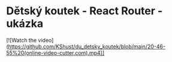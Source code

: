 ﻿# Dětský koutek - React Router - ukázka
 [![Watch the video] 
(https://github.com/KShust/du_detsky_koutek/blob/main/20-46-55%20(online-video-cutter.com).mp4)]
